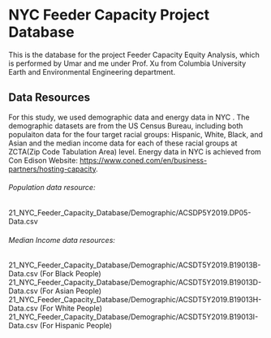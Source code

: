 # NYC Feeder Capacity Project Database

This is the database for the project Feeder Capacity Equity Analysis, which is performed by Umar and me under Prof. Xu from Columbia University Earth and Environmental Engineering department.

## Data Resources
For this study, we used demographic data and energy data in NYC . The demographic datasets are from the US Census Bureau, including both populaiton data for the four target racial groups: Hispanic, White, Black, and Asian and the median income data for each of these racial groups at ZCTA(Zip Code Tabulation Area) level. Energy data in NYC is achieved from Con Edison Website: https://www.coned.com/en/business-partners/hosting-capacity. 

###### Population data resource:     
21_NYC_Feeder_Capacity_Database/Demographic/ACSDP5Y2019.DP05-Data.csv
###### Median Income data resources:
21_NYC_Feeder_Capacity_Database/Demographic/ACSDT5Y2019.B19013B-Data.csv (For Black People)         
21_NYC_Feeder_Capacity_Database/Demographic/ACSDT5Y2019.B19013D-Data.csv (For Asian People)
21_NYC_Feeder_Capacity_Database/Demographic/ACSDT5Y2019.B19013H-Data.csv (For White People)
21_NYC_Feeder_Capacity_Database/Demographic/ACSDT5Y2019.B19013I-Data.csv (For Hispanic People)                              
                              
